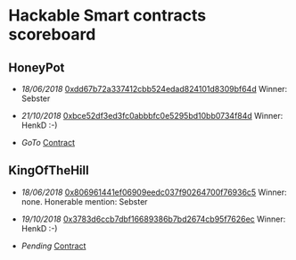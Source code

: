 # Hackable Smart contracts scoreboard

## HoneyPot
* *18/06/2018* [0xdd67b72a337412cbb524edad824101d8309bf64d](https://ropsten.etherscan.io/address/0xdd67b72a337412cbb524edad824101d8309bf64d)
Winner: Sebster

* *21/10/2018* 
[0xbce52df3ed3fc0abbbfc0e5295bd10bb0734f84d](https://ropsten.etherscan.io/address/0xbce52df3ed3fc0abbbfc0e5295bd10bb0734f84d)
Winner: HenkD :-)

* *GoTo* [Contract](https://ropsten.etherscan.io/address/0x47a40aec7384ba74c2e0913afa8f142619af86ba)

## KingOfTheHill
* *18/06/2018* [0x806961441ef06909eedc037f90264700f76936c5](https://ropsten.etherscan.io/address/0x806961441ef06909eedc037f90264700f76936c5) Winner: none. Honerable mention: Sebster

* *19/10/2018* 
[0x3783d6ccb7dbf16689386b7bd2674cb95f7626ec](https://ropsten.etherscan.io/address/0x3783d6ccb7dbf16689386b7bd2674cb95f7626ec)
Winner: HenkD :-)

* *Pending* [Contract](https://ropsten.etherscan.io/address/0xc151133b0490257c78c018b9edab2421bc3ef121)
